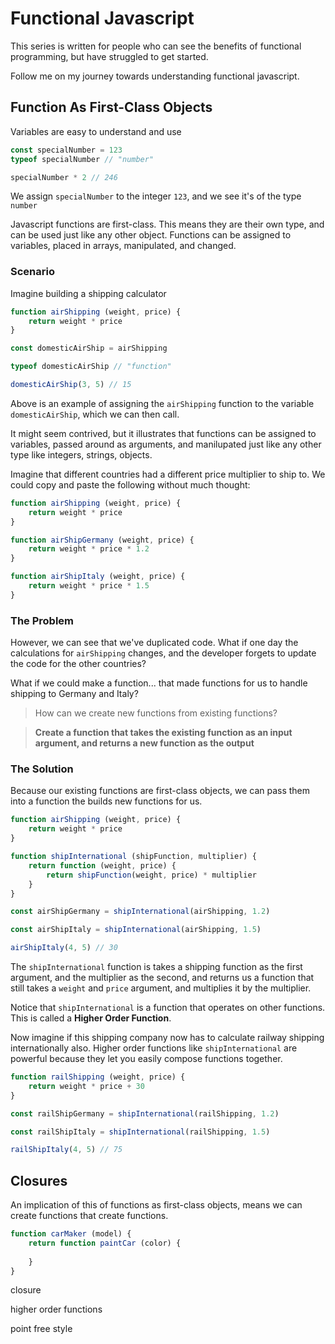 # Functional Javascript

This series is written for people who can see the benefits of functional programming, but have struggled to get started. 

Follow me on my journey towards understanding functional javascript. 

## Function As First-Class Objects
Variables are easy to understand and use

```javascript
const specialNumber = 123
typeof specialNumber // "number"

specialNumber * 2 // 246
```
We assign `specialNumber` to the integer `123`, and we see it's of the type `number`

Javascript functions are first-class. This means they are their own type, and can be used just like any other object. Functions can be assigned to variables, placed in arrays, manipulated, and changed. 


### Scenario 
Imagine building a shipping calculator

```javascript
function airShipping (weight, price) {
	return weight * price
}

const domesticAirShip = airShipping

typeof domesticAirShip // "function"

domesticAirShip(3, 5) // 15
```
Above is an example of assigning the `airShipping` function to the variable `domesticAirShip`, which we can then call. 

It might seem contrived, but it illustrates that functions can be assigned to variables, passed around as arguments, and manilupated just like any other type like integers, strings, objects.

Imagine that different countries had a different price multiplier to ship to. We could copy and paste the following without much thought:

```javascript
function airShipping (weight, price) {
	return weight * price
}

function airShipGermany (weight, price) {
	return weight * price * 1.2
}

function airShipItaly (weight, price) {
	return weight * price * 1.5
}
```

### The Problem
However, we can see that we've duplicated code. What if one day the calculations for `airShipping` changes, and the developer forgets to update the code for the other countries? 

What if we could make a function... that made functions for us to handle shipping to Germany and Italy? 

> How can we create new functions from existing functions? 

> **Create a function that takes the existing function as an input argument, and returns a new function as the output**

### The Solution
Because our existing functions are first-class objects, we can pass them into a function the builds new functions for us. 

```javascript
function airShipping (weight, price) {
	return weight * price
}

function shipInternational (shipFunction, multiplier) {
	return function (weight, price) {
		return shipFunction(weight, price) * multiplier
	}
}

const airShipGermany = shipInternational(airShipping, 1.2)

const airShipItaly = shipInternational(airShipping, 1.5)

airShipItaly(4, 5) // 30
```

The `shipInternational` function is takes a shipping function as the first argument, and the multiplier as the second, and returns us a function that still takes a `weight` and `price` argument, and multiplies it by the multiplier. 

Notice that `shipInternational` is a function that operates on other functions. This is called a **Higher Order Function**.

Now imagine if this shipping company now has to calculate railway shipping internationally also. Higher order functions like `shipInternational` are powerful because they let you easily compose functions together. 

```javascript
function railShipping (weight, price) {
	return weight * price + 30
}

const railShipGermany = shipInternational(railShipping, 1.2)

const railShipItaly = shipInternational(railShipping, 1.5)

railShipItaly(4, 5) // 75
```

## Closures

An implication of this of functions as first-class objects, means we can create functions that create functions. 

```javascript
function carMaker (model) {
	return function paintCar (color) {
		
	}
}
```







closure

higher order functions

point free style
